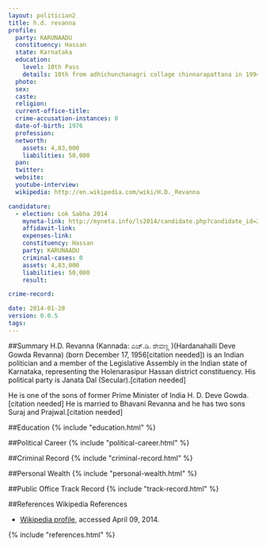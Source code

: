 ```yaml
---
layout: politician2
title: h.d. revanna
profile: 
  party: KARUNAADU
  constituency: Hassan
  state: Karnataka
  education: 
    level: 10th Pass
    details: 10th from adhichunchanagri collage chinnarapattana in 1994
  photo: 
  sex: 
  caste: 
  religion: 
  current-office-title: 
  crime-accusation-instances: 0
  date-of-birth: 1976
  profession: 
  networth: 
    assets: 4,83,000
    liabilities: 50,000
  pan: 
  twitter: 
  website: 
  youtube-interview: 
  wikipedia: http://en.wikipedia.com/wiki/H.D._Revanna

candidature: 
  - election: Lok Sabha 2014
    myneta-link: http://myneta.info/ls2014/candidate.php?candidate_id=2614
    affidavit-link: 
    expenses-link: 
    constituency: Hassan 
    party: KARUNAADU
    criminal-cases: 0
    assets: 4,83,000
    liabilities: 50,000
    result:  

crime-record: 

date: 2014-01-28
version: 0.0.5
tags: 
---
```

##Summary
H.D. Revanna (Kannada: ಎಚ್.ಡಿ. ರೇವಣ್ಣ )(Hardanahalli Deve Gowda Revanna) (born December 17, 1956[citation needed]) is an Indian politician and a member of the Legislative Assembly in the Indian state of Karnataka, representing the Holenarasipur Hassan district constituency. His political party is Janata Dal (Secular).[citation needed]

He is one of the sons of former Prime Minister of India H. D. Deve Gowda.[citation needed] He is married to Bhavani Revanna and he has two sons Suraj and Prajwal.[citation needed]


##Education
{% include "education.html" %}


##Political Career
{% include "political-career.html" %}


##Criminal Record
{% include "criminal-record.html" %}


##Personal Wealth
{% include "personal-wealth.html" %}


##Public Office Track Record
{% include "track-record.html" %}


##References
Wikipedia References
- [Wikipedia profile]({{page.profile.wikipedia}}), accessed April 09, 2014.



{% include "references.html" %}